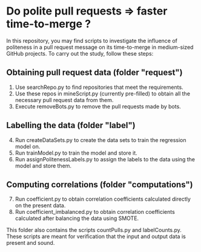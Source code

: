 # Do polite pull requests => faster time-to-merge ?

In this repository, you may find scripts to investigate the influence of politeness in a pull request message on its time-to-merge in medium-sized GitHub projects. To carry out the study, follow these steps:

## Obtaining pull request data (folder "request")

1. Use searchRepo.py to find repositories that meet the requirements.
2. Use these repos in mineScript.py (currently pre-filled) to obtain all the necessary pull request data from them.
3. Execute removeBots.py to remove the pull requests made by bots.

## Labelling the data (folder "label")

4. Run createDataSets.py to create the data sets to train the regression model on.
5. Run trainModel.py to train the model and store it.
6. Run assignPolitenessLabels.py to assign the labels to the data using the model and store them.

## Computing correlations (folder "computations")

7. Run coefficient.py to obtain correlation coefficients calculated directly on the present data.
8. Run coefficient_imbalanced.py to obtain correlation coefficients calculated after balancing the data using SMOTE.

This folder also contains the scripts countPulls.py and labelCounts.py. These scripts are meant for verification that the input and output data is present and sound.
